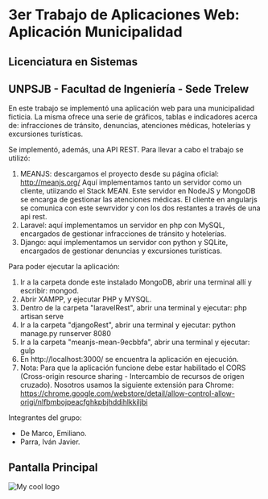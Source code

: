 # 3er Trabajo de Aplicaciones Web: Aplicación Municipalidad
## Licenciatura en Sistemas 
## UNPSJB - Facultad de Ingeniería - Sede Trelew 

En este trabajo se implementó una aplicación web para una municipalidad ficticia. La misma ofrece una serie de gráficos, tablas e indicadores acerca de: infracciones de tránsito, denuncias, atenciones médicas, hotelerías y excursiones turísticas.

Se implementó, además, una API REST. 
Para llevar a cabo el trabajo se utilizó:
1. MEANJS: descargamos el proyecto desde su página oficial: http://meanjs.org/
Aquí implementamos tanto un servidor como un cliente, utiizando el Stack MEAN. Este servidor en NodeJS y MongoDB se encarga de gestionar las atenciones médicas. El cliente en angularjs se comunica con este sewrvidor y con los dos restantes a través de una api rest.
2. Laravel: aquí implementamos un servidor en php con MySQL, encargados de gestionar infracciones de tránsito y hotelerías.
3. Django: aquí implementamos un servidor con python y SQLite, encargados de gestionar denuncias y excursiones turísticas.

Para poder ejecutar la aplicación:
1. Ir a la carpeta donde este instalado MongoDB, abrir una terminal allí y escribir: mongod.
2. Abrir XAMPP, y ejecutar PHP y MYSQL.
3. Dentro de la carpeta "laravelRest", abrir una terminal y ejecutar: php artisan serve
4. Ir a la carpeta "djangoRest", abrir una terminal y ejecutar: python manage.py runserver 8080
5. Ir a la carpeta "meanjs-mean-9ecbbfa", abrir una terminal y ejecutar: gulp
6. En http://localhost:3000/ se encuentra la aplicación en ejecución.
7. Nota: Para que la aplicación funcione debe estar habilitado el CORS (Cross-origin resource sharing - Intercambio de recursos de origen cruzado). Nosotros usamos la siguiente extensión para Chrome: https://chrome.google.com/webstore/detail/allow-control-allow-origi/nlfbmbojpeacfghkpbjhddihlkkiljbi

Integrantes del grupo:
- De Marco, Emiliano.
- Parra, Iván Javier.

## Pantalla Principal
<img src="/docs/logo.png" alt="My cool logo"/>
